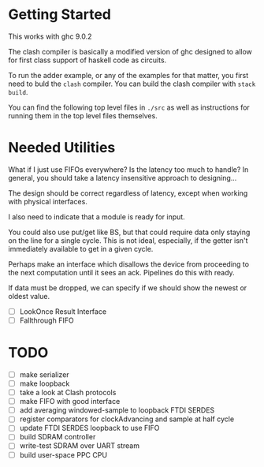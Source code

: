 # Getting Started
This works with ghc 9.0.2

The clash compiler is basically a modified version of ghc designed to allow for first class support of haskell code as circuits.

To run the adder example, or any of the examples for that matter, you first need to buld the ``clash`` compiler. You can build the clash compiler with ``stack build``.

You can find the following top level files in ``./src``
as well as instructions for running them in the top level files
themselves.

# Needed Utilities
What if I just use FIFOs everywhere? Is the latency too much to handle?
In general, you should take a latency insensitive approach to designing...

The design should be correct regardless of latency, except when
working with physical interfaces.

I also need to indicate that a module is ready for input.

You could also use put/get like BS, but that could require data only
staying on the line for a single cycle. This is not ideal, especially, if
the getter isn't immediately available to get in a given cycle.

Perhaps make an interface which disallows the device from proceeding to the next
computation until it sees an ack. Pipelines do this with ready.

If data must be dropped, we can specify if we should show the newest
or oldest value.

 - [ ] LookOnce Result Interface
 - [ ] Fallthrough FIFO

# TODO
 - [ ] make serializer
 - [ ] make loopback
 - [ ] take a look at Clash protocols
 - [ ] make FIFO with good interface
 - [ ] add averaging windowed-sample to loopback FTDI SERDES
 - [ ] register comparators for clockAdvancing and 
       sample at half cycle
 - [ ] update FTDI SERDES loopback to use FIFO
 - [ ] build SDRAM controller
 - [ ] write-test SDRAM over UART stream
 - [ ] build user-space PPC CPU